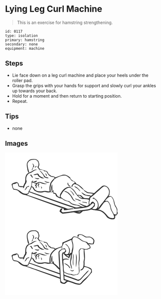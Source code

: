 # Lying Leg Curl Machine
> This is an exercise for hamstring strengthening.

``` 
id: 0117 
type: isolation 
primary: hamstring 
secondary: none 
equipment: machine 
``` 

## Steps

 - Lie face down on a leg curl machine and place your heels under the roller pad.
 - Grasp the grips with your hands for support and slowly curl your ankles up towards your back.
 - Hold for a moment and then return to starting position.
 - Repeat.

## Tips

 - none

## Images

<svg width="278pt" height="175pt" viewBox="0 0 278 175" xmlns="http://www.w3.org/2000/svg">
  <g fill="#FFF">
    <path d="M0 0h278v148.5c-2.13-2.72-.65-6.27-1.23-9.38-1.22-3.73-3.69-6.88-5.52-10.3-1.72-7.1-2.77-15.13-8.48-20.31-2.21-2.09-5.35-1.1-8.01-.93.59-.65 1.79-1.95 2.38-2.6.72-5.7 2.19-12.35-1.83-17.21-3.2-4.95-10.16-8.27-15.66-5.17-6.94 5.59-13.41 11.75-20.13 17.6-4.75-1.33-9.7-1.35-14.54-2.06-3.32-1.19-6.11-3.52-9.33-4.95-5.42-6.52-11.6-13.21-19.81-16.07-2.81-7.4-13.75-7.27-15.29-15.44-5.42-4.78-13.01-9.06-20.36-6.26-5.23 2.1-10.72 3.5-15.82 5.91-3.02-2-6.51-3.09-10.13-3.11-1.74-1.46-3.66-2.66-5.52-3.95-3.3-2.11-3-7.44-7.12-8.65-5.34-1.42-10.47-3.55-15.87-4.72-1.15-1.52-2.26-3.07-3.4-4.61.92-2.6 2.5-5.26 1.94-8.12-.66-2.62-1.3-5.3-2.53-7.72-2.2-1.88-4.52-4.32-7.66-4.21-5.51-.17-11.94-.64-16.05 3.81-4.6 3.69-5.2 10.28-4 15.68 1.14 4.87.82 10.45 4.45 14.36-5.45 1.74-7.92 7.64-8.48 12.88-.16 3.5-.42 7-.58 10.5-1.98 2.95-3.41 6.21-4.66 9.52-3.36-.06-6.71-.2-10.06-.47-.76-3.74-1.86-9.16-6.55-9.49-4.32.96-9.21 1.61-12.22 5.22 1.71 4.29 1.53 9.36 4.81 12.94 4.3.9 9.39.82 12.57 4.35 4.27 4.61 9.81 8.1 16.13 8.95 11.02 3.38 21.69 7.85 32.6 11.58 20.7 7.64 41.47 15.08 62.36 22.19.34 1.31.63 2.65 1.12 3.92 7.9-.36 15.56-2.49 23.42-3.21-.75-.54-1.49-1.07-2.23-1.6-3.27.34-6.52.79-9.78 1.13-3.14.5-5.98-1.28-8.78-2.38-31.71-10.15-63.01-21.66-94.65-32.04 1.53-.93 3.04-1.89 4.54-2.86.07-.88.23-2.65.3-3.53 3.18.47 6.23 1.48 9.17 2.73 34.45 12.33 68.78 25 103.51 36.53l-3.02.06c.77.51 1.54 1.03 2.31 1.54 6.6-.5 13.2-.98 19.75-1.93 6.24-.8 12.9-1.24 18.23-4.96 2.9-2.51 5.42-5.51 8.8-7.42 1.02 1.36 3.43 2.51 2.49 4.54-3.03 6.24-9.38 10.26-16.14 11.32-13.18 2.2-26.57 2.75-39.75 4.92-6.76 1.34-13.67 1.71-20.52 2.35-2.2.36-3.29-2.06-4.65-3.33 1.13-2.12 2.2-4.27 3.21-6.45-.94.07-2.84.2-3.78.27-1.79 2.2-3.45 4.62-3.45 7.58 2.48 1.69 4.62 3.96 7.4 5.16 8.75-.49 17.37-2.45 26.09-3.32 2.45-.39 4.7.84 6.95 1.58 3.16 1.22 6.65 1.57 10 1.13 2.63-1.36 4.65-3.6 6.84-5.54 6.41-1.26 13.17-1.06 19.23-3.74 1.59-.81 3.32 0 4.94.25 6.37 1.74 13.18 1.14 19.42 3.46 6.99 3 12.07 9.02 16.25 15.16 4.26 3.56 9.79 5.43 15.35 4.74 4.8.24 5.19-6.08 4.23-9.45 3.86 1.65 5.32-3.08 6.76-5.54l.04.48V175H0V0z"/>
    <path d="M63.96 18.53c3.64-.88 7.45-1.27 11.18-.69 7.05 2.25 10.06 12.95 4.33 18.06 1.9 1.98 3.39 4.3 4.71 6.7 3.83-.49 7.79.06 11.17 1.98.33.45.99 1.36 1.32 1.81 1.92.28 4.23-.29 5.73 1.26 2.4 3.25 3.67 7.47 7.34 9.63 2.76 2.79 6.85 3.08 10.54 3.25.7.78 1.42 1.56 2.14 2.33-3.58 2.61-6.44 6.11-9.1 9.62-2.21 2.73-2.27 6.3-3.15 9.54-1.27 4.46-.32 9.09-.45 13.64-3.68.53-7.22-.8-10.86-.97-4.37-.44-8.5 1.79-12.89.89-5.97.61-12.12-2.29-14.75-7.82-.93-2.53-3.37-3.61-5.54-4.84-.11-2.97.37-5.92.72-8.86 4.2.14 11.2.98 12.01-4.7-3.77.86-7.29 2.6-11.15 3.12.73-1.2 1.44-2.42 2.12-3.66-1.3.76-2.86 1.28-3.84 2.5-.47 3.33-.18 6.76-1.01 10.05-.88 4.8-3.34 9.1-5.84 13.22-1.22 2.02-1.38 4.58-2.89 6.43-5.1 1.21-10.71.48-14.83-2.94-4.79-4.06-10.47-7.81-16.96-8-1.06-.32-2.13-.63-3.21-.92-1.63-3.46-2.85-7.42-1.91-11.25 3.69-.22 7.19-1.1 10.29-3.15 3.44 1.22 2.44 6.03 4.25 8.74 3.38 2.12 7.34 1.92 11.13 1.35l-.64 2.84c2.89-.28 3.24-3.43 4.08-5.59.73-2.69 2.66-4.76 4.17-7.03.4-2.36.99-4.69 1.54-7.02-.5.44-1.52 1.33-2.02 1.77.68-4.02-.22-8.39 1.97-12.04 1.79-4.6 6.38-7.27 10.99-8.32 4.36-2.25 7.96-6.22 13.2-6.43-.27-.28-.79-.85-1.05-1.14-3 .84-6.24 1.26-8.85 3.08-2.3 1.57-4.74 2.94-7.39 3.83-.23.33-.68 1-.91 1.34-1.49-6.33-3.8-12.55-4.37-19.04-.86-5.69 3.5-10.87 8.68-12.57m2.93 8.99c.87 1.14 2.13 2.03 2.66 3.4.11 4.89-2.81 8.95-4.31 13.4 2.31-1.51 3.4-4.11 3.52-6.79 1.01-1.09 1.94-2.25 2.85-3.43-.43-2.88-1.17-6.33-4.72-6.58m6.17 8.99c.33.13 1 .39 1.34.53 1.09-1.52 2.79-2.28 4.39-3.12-2.47-.77-4.61.27-5.73 2.59m10.86 6.84c4.51 5.24 10.01 10.03 12.24 16.79 3.08 2.54 7.08 3.16 10.96 3.07-1.31-2.97-4.82-1.89-7.18-3.07-2.38-1.69-3.69-4.37-5.49-6.59-2.75-4.08-6.28-7.68-10.53-10.2m14.97 7.42c1.15 2.62 2.38 5.19 3.43 7.85 1.51-3.22-.95-6.07-3.43-7.85m-29.18 3.89c3.22 2.03 6.79-.31 10.18-.47 1.85 4.67 6.23 7.16 10.54 9.17 2.23.41 4.52.22 6.78.3-3.05-1.64-6.53-2.38-9.38-4.39-1.88-1.42-4.67-2.54-4.51-5.35l-2.93-2.18c-3.58.9-7.19 1.7-10.68 2.92m-8.77 1.45c.93.23 1.86.46 2.8.68 1.17 2.13 2 5.17 5 5.04-1.22-2.71-2.88-5.18-4.42-7.7-1.12.67-2.25 1.33-3.38 1.98m11.77 6.36c2.48 2.3 5.92 3.28 9.25 3.24.99-.78 1.79-1.75 2.65-2.66-3.98 1.14-7.97.21-11.9-.58m24.23 7.56c2.81 4.25 8.52 5.33 13.09 3.58-4.53-.52-8.98-1.56-13.09-3.58M70.6 76.41c1.94 1.28 4.28 1.34 6.51 1.5-1.29 1.14-2.6 2.26-3.91 3.39.64.3 1.93.9 2.58 1.2.04 1.92-.01 3.85-.01 5.77.8-1 1.58-2.01 2.34-3.04-.38-1.48-.74-2.96-1.08-4.45.79-1.25 1.52-2.54 2.14-3.9 1.08-.6 2.16-1.19 3.25-1.77.99 2.88-1.65 4.28-3.32 6.03l2.2-.09c.89 2.04 1.53 4.17 2.4 6.21 0-2.32-.12-4.66-1.16-6.78 2.97-1.42 1.16-4.15.48-6.39 3.33-.29 6.07 1.64 9.11 2.55 3.79.5 7.72 1.98 11.42.31-6.82.18-12.86-4.24-19.61-4.35-4.4 1.52-8.47 4.13-13.34 3.81m-18.07 8.27c-1.34 2.7-2.56 5.47-4.55 7.79 3.74-.69 4.91-4.67 6.58-7.54 1.67-.56 5.3.05 4.47-2.81-2.2.76-4.38 1.6-6.5 2.56m35.98-2.57c.47 2.46.96 4.92 1.07 7.42.5-1.05 1.01-2.11 1.52-3.16-.34-.4-1.03-1.2-1.37-1.6-.39-.89-.8-1.78-1.22-2.66z"/>
    <path d="M121.68 65.38c7.77-4.29 16.08-9.09 25.26-8.75 5.56 0 9.07 4.64 13.26 7.53 1.71 3.24 4.52 6.62 8.47 6.79 1.25 1.22 2.5 2.45 3.79 3.64-4.25 1.76-10.8 6.16-7.54 11.4 1.11-3.58 2.78-7.83 7.06-8.38 3.5.71 6.66 2.52 9.72 4.31 4.32 3.49 7.88 8.02 13.01 10.45.01.5.04 1.51.06 2.02 3.63 2.04 6.72 5.64 11.14 5.8 3.9.18 7.78.58 11.55 1.68-1.8 1.63-3.61 3.25-5.45 4.84-3.4-1.64-7.2-1.66-10.87-2-4.86-1.1-8.59-4.7-12.97-6.84 1.67 3.15 4.7 5.29 7.6 7.22 4.82 1.25 9.73 2.23 14.67 2.85-1.68 1.4-3.22 2.99-4.06 5.06-3.76-.42-7.57-.39-11.3-.97-3.26-1.51-5.37-4.59-8.14-6.76-2.59-.49-5.26-.48-7.82-1.14-.26.16-.78.48-1.04.63-4.3-7.06-8.74-15.07-16.71-18.48.12-.43.35-1.29.46-1.72-10.17-1.37-19.19 5.96-23.74 14.48-2.66 3.19-3.38 7.46-2.62 11.48-2.38-1.65-5.89-2.11-7.22-4.95-.98-1.62-1.4-3.61-2.82-4.94-1.91-1.12-4.18-1.33-6.24-2.1.18-2.33.28-4.69-.16-7-.53 1.3-1.1 2.59-1.7 3.86-1.51.96-3.32 1.34-4.95 2.07.6-4.53-1.61-9.06-.07-13.5.77-2.66 1.08-5.42 1.7-8.11 2.08-3.8 5.45-6.73 7.67-10.47m32.45 9.57c-1.06 4.45 3.09 8.44 7.4 8.21-1.45-1.25-3.11-2.23-4.55-3.49-1.37-1.53-1.36-3.72-1.72-5.62-.28.22-.85.67-1.13.9m-40.29 13.11c.55 2.57-.35 6.32 2.82 7.38-.12-5.76-.28-11.51-.49-17.27-1.45 3.08-3.07 6.39-2.33 9.89m56.66-5c2.64 3.63 7.76 4.43 10.34 8.16 1.41 1.89 3.02 3.65 5.1 4.81-3.5-5.8-8.42-11.68-15.44-12.97zM235.5 89.5c2.69-2.25 5.33-4.7 8.49-6.25 4.64-.61 9.08 2.79 10.74 7 2.45 4.2 1.87 9.31.52 13.75-4.08 5.91-8.74 11.4-12.97 17.2-1.25 1.77-2.61 3.46-4.23 4.91-3.04 3.54-5.51 7.52-8.52 11.08 3.13-9.24-.64-20.84-10.02-24.68-.1-.63-.28-1.9-.38-2.53-.31.43-.92 1.29-1.23 1.72-1.07.22-2.14.45-3.2.69 1.94 1.03 3.99 1.88 6.18 2.24 2.57 2.28 5.28 4.61 6.73 7.81 1.53 4.97 2.3 11.23-1.74 15.27-3.05 2.87-7.55 1.88-11 .38 2.1-2.06 4.09-4.23 6.33-6.13.26-2.19.45-4.38.42-6.58-1.63-1.42-3.09-3.02-4.7-4.47-3.69-.1-5.67 3.35-6.78 6.37-.37.18-1.12.54-1.49.73-.48-2.27-1.88-4.66-.68-6.93 1.17-2.82 1.73-5.84 1.74-8.88 3.73-3.84 8.37-6.68 12.18-10.44 4.29-4.37 9.54-7.67 13.61-12.26z"/>
    <path d="M65.88 84.14c2.65 2.85 3.87 6.68 6.57 9.53 3.51 1.47 6.68 3.81 10.49 4.48 4.09.65 8.29.27 12.25-.87 4.31-1.35 8.45 1.79 12.78.82 3.3-.54 6.66-.08 9.94-.74.42 1.25.81 2.52 1.2 3.79 1.56.32 3.17.49 4.68 1.05 1.5 1.98 1.11 5.22 3.63 6.43 3.24 1.87 6.44 4.26 10.35 4.33 4.51 1.19 7.62 5.52 12.36 6.28 3.4.4 6.46 2.03 9.34 3.78 4.11 5.32 11.4 6.86 17.76 7.07 3.42.67 6.52 2.33 9.58 3.95-5.3.17-10.94 2.88-15.97.11-37.21-12.47-74.01-26.09-111.23-38.57 2.59-3.51 4.54-7.45 6.27-11.44z"/>
    <path d="M148.86 90.58c2.92-2.92 7.1-4.3 11.18-4.19 6.39 3.77 11.16 9.59 14.83 15.96 4.27 5.17 9.04 10.98 16.09 12.01 5.49.41 11.58-.21 16.53 2.34-1.42 3.91-1.59 8.1-.74 12.16-1.7.98-3.37 2.01-5.03 3.05-7.45-1.61-14.07-5.41-21.27-7.71 4.94 3.91 10.66 6.9 16.61 8.96-2.52.03-5.05.47-7.57.21-3.71-.86-6.57-3.87-10.47-4.16-4.48-.35-8.64-2.08-12.96-3.18-3.53-1.34-5.6-5.06-9.14-6.33-7.47-1.12-14.03-5.29-19.68-10.09-.94-3.24 1.34-6.09 2.91-8.69 1.96-4.13 5.26-7.43 8.71-10.34m10.31 2.57c3.02 2.54 6.43 4.99 7.96 8.79.67 1.77 1.95 3.14 3.6 4.04-2.33-5.33-5.69-10.94-11.56-12.83m-13.61 1.84c2.27 1.79 5.14 2.44 7.67 3.74 2.01 1.3 3.47 3.25 5.24 4.85 4.24 3.64 5.87 9.25 9.33 13.52 1.9 2.35 5.07 2.56 7.75 3.45-3.73-1.83-7.26-4.25-8.63-8.38-2.66-5.19-6.32-9.79-10.82-13.5-3.25-1.85-6.62-4.01-10.54-3.68m26.54 18.24c1.09 1.27 2.34 2.46 4.12 2.59 3.99.63 7.09 4.14 11.33 3.51-4.5-3.51-10.12-4.52-15.45-6.1m16.93 8.08c3.66 2.52 8.5 1.45 12.46 3.34.09-.4.28-1.19.38-1.59-4.25-.77-8.51-1.64-12.84-1.75z"/>
    <path d="M180.08 105.86c4.67-.43 7.78 3.12 10.31 6.46-3.96-.96-8.05-2.95-10.31-6.46zM246.56 119.39c3.51-5.11 8.09-10.99 14.97-10.76 2.52 2.97 5.11 6.17 5.85 10.1 1.26 5.56 2.03 11.52 5.62 16.17 3.62 5.23 2.95 11.79 1.65 17.65-2.16-.05-4.31-.2-6.39-.76-1.44-4.3-4.75-7.66-5.96-12.04-.55-2.28-1.34-4.51-1.72-6.83-.48-4.7-3.17-8.83-6.12-12.37-1.97-2.4-5.3-1.11-7.9-1.16z"/>
    <path d="M244.14 123.03c2.86-1.32 7.16-4 9.82-1.03 5.12 4.99 5.36 12.58 7.08 19.08 3.09 5.83 6.92 11.51 8.35 18.05-1.23 3.58-5.6 2.16-8.45 2.03-6.54-1.04-9.55-7.62-13.96-11.72-4.63-5.04-10.87-8.2-17.56-9.43 1.28-.83 3.04-1.13 3.96-2.45 3.66-4.79 7.05-9.79 10.76-14.53zM176.74 146.43c3.44-.53 6.9-.88 10.36-1.29-1.01.61-2.01 1.23-3 1.85-2.46-.2-4.91-.37-7.36-.56z"/>
  </g>
  <g fill="#333">
    <path d="M58.03 20.05c4.11-4.45 10.54-3.98 16.05-3.81 3.14-.11 5.46 2.33 7.66 4.21 1.23 2.42 1.87 5.1 2.53 7.72.56 2.86-1.02 5.52-1.94 8.12 1.14 1.54 2.25 3.09 3.4 4.61 5.4 1.17 10.53 3.3 15.87 4.72 4.12 1.21 3.82 6.54 7.12 8.65 1.86 1.29 3.78 2.49 5.52 3.95 3.62.02 7.11 1.11 10.13 3.11 5.1-2.41 10.59-3.81 15.82-5.91 7.35-2.8 14.94 1.48 20.36 6.26 1.54 8.17 12.48 8.04 15.29 15.44 8.21 2.86 14.39 9.55 19.81 16.07 3.22 1.43 6.01 3.76 9.33 4.95 4.84.71 9.79.73 14.54 2.06 6.72-5.85 13.19-12.01 20.13-17.6 5.5-3.1 12.46.22 15.66 5.17 4.02 4.86 2.55 11.51 1.83 17.21-.59.65-1.79 1.95-2.38 2.6 2.66-.17 5.8-1.16 8.01.93 5.71 5.18 6.76 13.21 8.48 20.31 1.83 3.42 4.3 6.57 5.52 10.3.58 3.11-.9 6.66 1.23 9.38v1.31l-.04-.48c-1.44 2.46-2.9 7.19-6.76 5.54.96 3.37.57 9.69-4.23 9.45-5.56.69-11.09-1.18-15.35-4.74-4.18-6.14-9.26-12.16-16.25-15.16-6.24-2.32-13.05-1.72-19.42-3.46-1.62-.25-3.35-1.06-4.94-.25-6.06 2.68-12.82 2.48-19.23 3.74-2.19 1.94-4.21 4.18-6.84 5.54-3.35.44-6.84.09-10-1.13-2.25-.74-4.5-1.97-6.95-1.58-8.72.87-17.34 2.83-26.09 3.32-2.78-1.2-4.92-3.47-7.4-5.16 0-2.96 1.66-5.38 3.45-7.58.94-.07 2.84-.2 3.78-.27-1.01 2.18-2.08 4.33-3.21 6.45 1.36 1.27 2.45 3.69 4.65 3.33 6.85-.64 13.76-1.01 20.52-2.35 13.18-2.17 26.57-2.72 39.75-4.92 6.76-1.06 13.11-5.08 16.14-11.32.94-2.03-1.47-3.18-2.49-4.54-3.38 1.91-5.9 4.91-8.8 7.42-5.33 3.72-11.99 4.16-18.23 4.96-6.55.95-13.15 1.43-19.75 1.93-.77-.51-1.54-1.03-2.31-1.54l3.02-.06c-34.73-11.53-69.06-24.2-103.51-36.53-2.94-1.25-5.99-2.26-9.17-2.73-.07.88-.23 2.65-.3 3.53-1.5.97-3.01 1.93-4.54 2.86 31.64 10.38 62.94 21.89 94.65 32.04 2.8 1.1 5.64 2.88 8.78 2.38 3.26-.34 6.51-.79 9.78-1.13.74.53 1.48 1.06 2.23 1.6-7.86.72-15.52 2.85-23.42 3.21-.49-1.27-.78-2.61-1.12-3.92-20.89-7.11-41.66-14.55-62.36-22.19-10.91-3.73-21.58-8.2-32.6-11.58-6.32-.85-11.86-4.34-16.13-8.95-3.18-3.53-8.27-3.45-12.57-4.35-3.28-3.58-3.1-8.65-4.81-12.94 3.01-3.61 7.9-4.26 12.22-5.22 4.69.33 5.79 5.75 6.55 9.49 3.35.27 6.7.41 10.06.47 1.25-3.31 2.68-6.57 4.66-9.52.16-3.5.42-7 .58-10.5.56-5.24 3.03-11.14 8.48-12.88-3.63-3.91-3.31-9.49-4.45-14.36-1.2-5.4-.6-11.99 4-15.68m5.93-1.52c-5.18 1.7-9.54 6.88-8.68 12.57.57 6.49 2.88 12.71 4.37 19.04.23-.34.68-1.01.91-1.34 2.65-.89 5.09-2.26 7.39-3.83 2.61-1.82 5.85-2.24 8.85-3.08.26.29.78.86 1.05 1.14-5.24.21-8.84 4.18-13.2 6.43-4.61 1.05-9.2 3.72-10.99 8.32-2.19 3.65-1.29 8.02-1.97 12.04.5-.44 1.52-1.33 2.02-1.77-.55 2.33-1.14 4.66-1.54 7.02-1.51 2.27-3.44 4.34-4.17 7.03-.84 2.16-1.19 5.31-4.08 5.59l.64-2.84c-3.79.57-7.75.77-11.13-1.35-1.81-2.71-.81-7.52-4.25-8.74-3.1 2.05-6.6 2.93-10.29 3.15-.94 3.83.28 7.79 1.91 11.25 1.08.29 2.15.6 3.21.92 6.49.19 12.17 3.94 16.96 8 4.12 3.42 9.73 4.15 14.83 2.94 1.51-1.85 1.67-4.41 2.89-6.43 2.5-4.12 4.96-8.42 5.84-13.22.83-3.29.54-6.72 1.01-10.05.98-1.22 2.54-1.74 3.84-2.5-.68 1.24-1.39 2.46-2.12 3.66 3.86-.52 7.38-2.26 11.15-3.12-.81 5.68-7.81 4.84-12.01 4.7-.35 2.94-.83 5.89-.72 8.86 2.17 1.23 4.61 2.31 5.54 4.84 2.63 5.53 8.78 8.43 14.75 7.82 4.39.9 8.52-1.33 12.89-.89 3.64.17 7.18 1.5 10.86.97.13-4.55-.82-9.18.45-13.64.88-3.24.94-6.81 3.15-9.54 2.66-3.51 5.52-7.01 9.1-9.62-.72-.77-1.44-1.55-2.14-2.33-3.69-.17-7.78-.46-10.54-3.25-3.67-2.16-4.94-6.38-7.34-9.63-1.5-1.55-3.81-.98-5.73-1.26-.33-.45-.99-1.36-1.32-1.81-3.38-1.92-7.34-2.47-11.17-1.98-1.32-2.4-2.81-4.72-4.71-6.7 5.73-5.11 2.72-15.81-4.33-18.06-3.73-.58-7.54-.19-11.18.69m57.72 46.85c-2.22 3.74-5.59 6.67-7.67 10.47-.62 2.69-.93 5.45-1.7 8.11-1.54 4.44.67 8.97.07 13.5 1.63-.73 3.44-1.11 4.95-2.07.6-1.27 1.17-2.56 1.7-3.86.44 2.31.34 4.67.16 7 2.06.77 4.33.98 6.24 2.1 1.42 1.33 1.84 3.32 2.82 4.94 1.33 2.84 4.84 3.3 7.22 4.95-.76-4.02-.04-8.29 2.62-11.48 4.55-8.52 13.57-15.85 23.74-14.48-.11.43-.34 1.29-.46 1.72 7.97 3.41 12.41 11.42 16.71 18.48.26-.15.78-.47 1.04-.63 2.56.66 5.23.65 7.82 1.14 2.77 2.17 4.88 5.25 8.14 6.76 3.73.58 7.54.55 11.3.97.84-2.07 2.38-3.66 4.06-5.06-4.94-.62-9.85-1.6-14.67-2.85-2.9-1.93-5.93-4.07-7.6-7.22 4.38 2.14 8.11 5.74 12.97 6.84 3.67.34 7.47.36 10.87 2 1.84-1.59 3.65-3.21 5.45-4.84-3.77-1.1-7.65-1.5-11.55-1.68-4.42-.16-7.51-3.76-11.14-5.8-.02-.51-.05-1.52-.06-2.02-5.13-2.43-8.69-6.96-13.01-10.45-3.06-1.79-6.22-3.6-9.72-4.31-4.28.55-5.95 4.8-7.06 8.38-3.26-5.24 3.29-9.64 7.54-11.4-1.29-1.19-2.54-2.42-3.79-3.64-3.95-.17-6.76-3.55-8.47-6.79-4.19-2.89-7.7-7.53-13.26-7.53-9.18-.34-17.49 4.46-25.26 8.75M235.5 89.5c-4.07 4.59-9.32 7.89-13.61 12.26-3.81 3.76-8.45 6.6-12.18 10.44-.01 3.04-.57 6.06-1.74 8.88-1.2 2.27.2 4.66.68 6.93.37-.19 1.12-.55 1.49-.73 1.11-3.02 3.09-6.47 6.78-6.37 1.61 1.45 3.07 3.05 4.7 4.47.03 2.2-.16 4.39-.42 6.58-2.24 1.9-4.23 4.07-6.33 6.13 3.45 1.5 7.95 2.49 11-.38 4.04-4.04 3.27-10.3 1.74-15.27-1.45-3.2-4.16-5.53-6.73-7.81-2.19-.36-4.24-1.21-6.18-2.24 1.06-.24 2.13-.47 3.2-.69.31-.43.92-1.29 1.23-1.72.1.63.28 1.9.38 2.53 9.38 3.84 13.15 15.44 10.02 24.68 3.01-3.56 5.48-7.54 8.52-11.08 1.62-1.45 2.98-3.14 4.23-4.91 4.23-5.8 8.89-11.29 12.97-17.2 1.35-4.44 1.93-9.55-.52-13.75-1.66-4.21-6.1-7.61-10.74-7-3.16 1.55-5.8 4-8.49 6.25M65.88 84.14c-1.73 3.99-3.68 7.93-6.27 11.44 37.22 12.48 74.02 26.1 111.23 38.57 5.03 2.77 10.67.06 15.97-.11-3.06-1.62-6.16-3.28-9.58-3.95-6.36-.21-13.65-1.75-17.76-7.07-2.88-1.75-5.94-3.38-9.34-3.78-4.74-.76-7.85-5.09-12.36-6.28-3.91-.07-7.11-2.46-10.35-4.33-2.52-1.21-2.13-4.45-3.63-6.43-1.51-.56-3.12-.73-4.68-1.05-.39-1.27-.78-2.54-1.2-3.79-3.28.66-6.64.2-9.94.74-4.33.97-8.47-2.17-12.78-.82-3.96 1.14-8.16 1.52-12.25.87-3.81-.67-6.98-3.01-10.49-4.48-2.7-2.85-3.92-6.68-6.57-9.53m82.98 6.44c-3.45 2.91-6.75 6.21-8.71 10.34-1.57 2.6-3.85 5.45-2.91 8.69 5.65 4.8 12.21 8.97 19.68 10.09 3.54 1.27 5.61 4.99 9.14 6.33 4.32 1.1 8.48 2.83 12.96 3.18 3.9.29 6.76 3.3 10.47 4.16 2.52.26 5.05-.18 7.57-.21-5.95-2.06-11.67-5.05-16.61-8.96 7.2 2.3 13.82 6.1 21.27 7.71 1.66-1.04 3.33-2.07 5.03-3.05-.85-4.06-.68-8.25.74-12.16-4.95-2.55-11.04-1.93-16.53-2.34-7.05-1.03-11.82-6.84-16.09-12.01-3.67-6.37-8.44-12.19-14.83-15.96-4.08-.11-8.26 1.27-11.18 4.19m31.22 15.28c2.26 3.51 6.35 5.5 10.31 6.46-2.53-3.34-5.64-6.89-10.31-6.46m66.48 13.53c2.6.05 5.93-1.24 7.9 1.16 2.95 3.54 5.64 7.67 6.12 12.37.38 2.32 1.17 4.55 1.72 6.83 1.21 4.38 4.52 7.74 5.96 12.04 2.08.56 4.23.71 6.39.76 1.3-5.86 1.97-12.42-1.65-17.65-3.59-4.65-4.36-10.61-5.62-16.17-.74-3.93-3.33-7.13-5.85-10.1-6.88-.23-11.46 5.65-14.97 10.76m-2.42 3.64c-3.71 4.74-7.1 9.74-10.76 14.53-.92 1.32-2.68 1.62-3.96 2.45 6.69 1.23 12.93 4.39 17.56 9.43 4.41 4.1 7.42 10.68 13.96 11.72 2.85.13 7.22 1.55 8.45-2.03-1.43-6.54-5.26-12.22-8.35-18.05-1.72-6.5-1.96-14.09-7.08-19.08-2.66-2.97-6.96-.29-9.82 1.03m-67.4 23.4c2.45.19 4.9.36 7.36.56.99-.62 1.99-1.24 3-1.85-3.46.41-6.92.76-10.36 1.29z"/>
    <path d="M66.89 27.52c3.55.25 4.29 3.7 4.72 6.58-.91 1.18-1.84 2.34-2.85 3.43-.12 2.68-1.21 5.28-3.52 6.79 1.5-4.45 4.42-8.51 4.31-13.4-.53-1.37-1.79-2.26-2.66-3.4zM73.06 36.51c1.12-2.32 3.26-3.36 5.73-2.59-1.6.84-3.3 1.6-4.39 3.12-.34-.14-1.01-.4-1.34-.53zM83.92 43.35c4.25 2.52 7.78 6.12 10.53 10.2 1.8 2.22 3.11 4.9 5.49 6.59 2.36 1.18 5.87.1 7.18 3.07-3.88.09-7.88-.53-10.96-3.07-2.23-6.76-7.73-11.55-12.24-16.79z"/>
    <path d="M98.89 50.77c2.48 1.78 4.94 4.63 3.43 7.85-1.05-2.66-2.28-5.23-3.43-7.85zM69.71 54.66c3.49-1.22 7.1-2.02 10.68-2.92l2.93 2.18c-.16 2.81 2.63 3.93 4.51 5.35 2.85 2.01 6.33 2.75 9.38 4.39-2.26-.08-4.55.11-6.78-.3-4.31-2.01-8.69-4.5-10.54-9.17-3.39.16-6.96 2.5-10.18.47zM60.94 56.11c1.13-.65 2.26-1.31 3.38-1.98 1.54 2.52 3.2 4.99 4.42 7.7-3 .13-3.83-2.91-5-5.04-.94-.22-1.87-.45-2.8-.68zM72.71 62.47c3.93.79 7.92 1.72 11.9.58-.86.91-1.66 1.88-2.65 2.66-3.33.04-6.77-.94-9.25-3.24zM96.94 70.03c4.11 2.02 8.56 3.06 13.09 3.58-4.57 1.75-10.28.67-13.09-3.58zM70.6 76.41c4.87.32 8.94-2.29 13.34-3.81 6.75.11 12.79 4.53 19.61 4.35-3.7 1.67-7.63.19-11.42-.31-3.04-.91-5.78-2.84-9.11-2.55.68 2.24 2.49 4.97-.48 6.39 1.04 2.12 1.16 4.46 1.16 6.78-.87-2.04-1.51-4.17-2.4-6.21l-2.2.09c1.67-1.75 4.31-3.15 3.32-6.03-1.09.58-2.17 1.17-3.25 1.77-.62 1.36-1.35 2.65-2.14 3.9.34 1.49.7 2.97 1.08 4.45-.76 1.03-1.54 2.04-2.34 3.04 0-1.92.05-3.85.01-5.77-.65-.3-1.94-.9-2.58-1.2 1.31-1.13 2.62-2.25 3.91-3.39-2.23-.16-4.57-.22-6.51-1.5zM154.13 74.95c.28-.23.85-.68 1.13-.9.36 1.9.35 4.09 1.72 5.62 1.44 1.26 3.1 2.24 4.55 3.49-4.31.23-8.46-3.76-7.4-8.21zM113.84 88.06c-.74-3.5.88-6.81 2.33-9.89.21 5.76.37 11.51.49 17.27-3.17-1.06-2.27-4.81-2.82-7.38zM52.53 84.68c2.12-.96 4.3-1.8 6.5-2.56.83 2.86-2.8 2.25-4.47 2.81-1.67 2.87-2.84 6.85-6.58 7.54 1.99-2.32 3.21-5.09 4.55-7.79z"/>
    <path d="M88.51 82.11c.42.88.83 1.77 1.22 2.66.34.4 1.03 1.2 1.37 1.6-.51 1.05-1.02 2.11-1.52 3.16-.11-2.5-.6-4.96-1.07-7.42zM170.5 83.06c7.02 1.29 11.94 7.17 15.44 12.97-2.08-1.16-3.69-2.92-5.1-4.81-2.58-3.73-7.7-4.53-10.34-8.16zM159.17 93.15c5.87 1.89 9.23 7.5 11.56 12.83-1.65-.9-2.93-2.27-3.6-4.04-1.53-3.8-4.94-6.25-7.96-8.79zM145.56 94.99c3.92-.33 7.29 1.83 10.54 3.68 4.5 3.71 8.16 8.31 10.82 13.5 1.37 4.13 4.9 6.55 8.63 8.38-2.68-.89-5.85-1.1-7.75-3.45-3.46-4.27-5.09-9.88-9.33-13.52-1.77-1.6-3.23-3.55-5.24-4.85-2.53-1.3-5.4-1.95-7.67-3.74zM172.1 113.23c5.33 1.58 10.95 2.59 15.45 6.1-4.24.63-7.34-2.88-11.33-3.51-1.78-.13-3.03-1.32-4.12-2.59zM189.03 121.31c4.33.11 8.59.98 12.84 1.75-.1.4-.29 1.19-.38 1.59-3.96-1.89-8.8-.82-12.46-3.34z"/>
  </g>
</svg>

<svg width="278pt" height="175pt" viewBox="0 0 278 175" xmlns="http://www.w3.org/2000/svg">
  <g fill="#FFF">
    <path d="M0 0h278v175H0V0m62.85 16.89c-3.31 1.36-6.07 3.92-7.97 6.92-2.95 6.56-.32 13.56.58 20.24.6 2.42 1.34 5.46 4.08 6.27-3.24-.7-5.05 2.14-6.78 4.24-3.7 5.63-2.76 12.57-3.35 18.94-2.07 2.88-3.45 6.15-4.62 9.47-3.39-.03-6.78-.16-10.15-.51-.56-3.86-1.9-9.14-6.59-9.54-4.31 1.3-9.49 1.51-12.28 5.57 2.5 4.01 1 9.98 5.53 12.72l.04.14c4.1.87 9.05.75 11.99 4.24 4.26 4.54 9.77 8.29 16.14 8.77 7.85 2.26 15.35 5.63 23.13 8.16 20.89 7.87 42.03 15.06 62.99 22.72.11 3.25.34 6.5 1.08 9.68 3.23 1.59 6.61 3.18 10.33 2.88 2.77-1.63 4.98-4.09 7.78-5.68 10.27 1.6 19.45 8.62 30.19 7.49 4.19-1.78 6.52-6.01 9.84-8.91 7.33-6.43 12.96-14.48 19.5-21.66-.4-2.66.03-5.64-1.33-8.04-4.67-4.72-11.71-5.02-17.55-7.5.85-3.46.61-6.97.36-10.48 2.1-9.71.73-19.73-.26-29.51 2.44.02 4.89 0 7.32-.34 2.52-1.37 5.65-1.64 7.87-3.46.28-4.32-2.11-8.19-6.02-10 4.55.59 9.16 1.34 13.68.11.89-2.82 2.12-5.7 1.9-8.71-1.14-4.52-5.37-7.23-9.42-8.86-3.66-1.77-7.77.27-11.56-.74-4.08-1.96-7.69-5.22-12.37-5.67-2.37-.51-4.73.26-7.05.62-.6 1.2-1.2 2.41-1.65 3.68.68.84 1.41 1.65 2.18 2.43.57-1.57 1.12-3.15 1.68-4.73 5.96-2.9 11.01 2.67 15.98 5.16 3.87.86 7.88-.09 11.79.42 3.22 1.52 6.52 3.57 7.97 6.99.71 2.98-.81 5.8-1.75 8.54-4.03-.22-7.97-1.22-12.02-1.28a99.6 99.6 0 0 0-1.36-2.74c-3.71-.95-7.42-1.95-10.99-3.34-4.08-2.19-7.5-5.41-11.45-7.81-2.95-1.39-6.13-2.27-9.32-2.88-3.34.03-5.27 3.05-7.04 5.43-7.45 3.1-14.71 6.65-22.23 9.58-.32 1.8-.64 3.62-.62 5.46-.83 1.74-.69 4.46-3.03 4.87-5.36 1.77-10.59 3.98-16.08 5.36l1.55-1.29c-.91-.36-2.72-1.07-3.63-1.43-1.89-.33-3.8-.47-5.7-.64-1.84-2.05-4.44-3.1-6.54-4.81-1.48-1.71-1.92-4.03-3.17-5.89-1.98-2.37-5.25-2.6-8.01-3.46-3.59-.87-6.88-2.81-10.62-3.1-1.19-1.56-2.32-3.17-3.49-4.75 1.02-2.61 2.61-5.33 1.95-8.24-.7-2.64-1.58-5.23-2.38-7.84-2.58-1.35-4.61-4.14-7.78-3.95-3.76-.12-7.6-.21-11.27.69z"/>
    <path d="M55.5 27.17c1.38-5.06 6.3-8.82 11.48-9.2 3.81-.46 8.32-1.08 11.42 1.72 3.68 3.21 4.73 8.64 3.57 13.25-.88.93-1.75 1.88-2.6 2.83 1.89 2.07 3.45 4.4 4.81 6.85 3.83-.46 7.8.02 11.16 2.03.32.43.96 1.31 1.29 1.75 1.91.27 4.17-.2 5.69 1.26 2.47 3.25 3.74 7.49 7.43 9.69 2.76 2.73 6.82 3.03 10.48 3.2.71.78 1.43 1.54 2.15 2.3-4.18 3.32-7.94 7.4-10.52 12.1-2.26 6.67-2.72 13.71-2.15 20.71-3.65.46-7.16-.82-10.77-.99-4.41-.46-8.57 1.79-12.98.88-5.95.57-12.07-2.26-14.7-7.78-.99-2.55-3.4-3.79-5.71-4.92.25-2.91.51-5.83.79-8.74 4.29.04 11.2.99 12.15-4.74-3.81.71-7.3 2.6-11.18 3.06a81.63 81.63 0 0 0 2.18-3.59c-1.37.67-2.71 1.38-4.04 2.12-.29 3.8-.15 7.67-1.18 11.38-.99 4.66-3.58 8.74-5.9 12.83-1 1.84-1.18 4.1-2.54 5.73-2.84.85-5.87.67-8.77.24-5.63-1.39-9.12-6.6-14.4-8.72-3.59-2.11-7.81-2.32-11.79-3.16-1.51-3.14-2.5-6.61-2.28-10.12 1.53-2.56 4.93-1.07 7.14-2.53 1.59-.62 3.22-2.59 4.94-1.2 1.65 2.79.88 7.11 4.18 8.77 2.92 1.83 6.43.85 9.65.79-.16.69-.49 2.07-.65 2.76 2.97-.28 3.35-3.49 4.22-5.73.77-2.63 2.66-4.69 4.13-6.95.35-2.03.83-4.04 1.33-6.05-.62.08-1.85.23-2.47.31.28-.23.83-.7 1.11-.93-.68-5.71.71-12.22 5.61-15.76 2.77-2.67 7.05-2.38 9.91-4.93 3.12-2.58 6.83-4.13 10.74-5.06-7.23-1.7-12.77 4.59-19.05 6.97-1.21-7.48-4.97-14.71-3.88-22.43m11.42.3c.88 1.13 1.93 2.13 2.62 3.39.03 4.91-2.96 9-4.27 13.56 1.64-1.3 2.66-3.13 3.6-4.96-.15-.42-.45-1.27-.61-1.69 4.63-2.03 3.82-9.75-1.34-10.3m8.06 6.43c-.87 1.12-1.41 2.45-2.04 3.71 1.98-1.18 3.84-2.56 5.83-3.73-1.26-.08-2.54-.27-3.79.02m8.91 9.42c4.52 5.26 9.99 10.09 12.28 16.85 3.11 2.51 7.12 3.26 11.04 3.03-1.4-2.91-4.8-1.95-7.22-3.07-2.39-1.67-3.71-4.36-5.51-6.58-2.77-4.09-6.29-7.74-10.59-10.23m14.94 7.42c1.18 2.67 2.42 5.31 3.55 7.99 1.44-3.29-.93-6.24-3.55-7.99m-29.17 3.87c3.18 2.06 6.79-.13 10.16-.4 1.94 4.64 6.28 7.2 10.64 9.19 2.24.39 4.53.23 6.79.31-3.95-2.03-8.38-3.16-11.79-6.14-1.4-.76-2-2.16-2.16-3.68-.96-.73-1.92-1.45-2.88-2.18-3.61.89-7.23 1.72-10.76 2.9m-8.9 1.53c.97.22 1.94.44 2.91.64 1.19 2.16 2.09 5.13 5.08 5.13-1.16-2.76-2.83-5.25-4.38-7.79-1.2.68-2.4 1.35-3.61 2.02m11.9 6.3c2.46 2.35 5.92 3.31 9.26 3.31 1.02-.79 1.85-1.79 2.73-2.73-4.01 1.16-8.03.2-11.99-.58m24.19 7.66c2.92 4.14 8.67 5.4 13.21 3.39-4.59-.33-8.98-1.62-13.21-3.39m-26.32 6.32c1.95 1.24 4.27 1.36 6.51 1.54-1.29 1.12-2.59 2.22-3.88 3.33.65.31 1.96.93 2.61 1.25.04 1.96-.02 3.93 0 5.9 2.64-1.95 2.17-4.97 1.33-7.68.77-1.25 1.48-2.52 2.09-3.85 1.06-.6 2.12-1.19 3.19-1.77 1.01 2.79-1.38 4.11-3.21 5.56.98.28 1.96.52 2.96.74.23 2.02.62 4.03 1.41 5.91.12-2.34.41-4.88-1.33-6.77.58-.39 1.73-1.17 2.31-1.56-.46-1.66-1.01-3.29-1.47-4.95 3.3-.19 6.05 1.67 9.07 2.6 3.84.43 7.93 2.23 11.56.06-1.19.05-2.39.13-3.58.22-4.94-1.75-9.97-3.42-15.1-4.46-4.94.9-9.18 4.38-14.47 3.93m-18.02 8.23c-1.36 2.72-2.59 5.51-4.56 7.87 3.72-.71 4.94-4.61 6.61-7.49 2-.46 4.77-.35 4.9-3.09-2.33.86-4.68 1.69-6.95 2.71m35.94-1.97c.61 2.26.99 4.56 1.13 6.9.48-1 .96-1.99 1.45-2.98-.77-1.28-1.51-2.58-2.21-3.9l-.37-.02zM168.23 33.45c.69-.25 2.08-.76 2.77-1.01 7.77.31 13.06 6.37 19.23 10.21 4.24 1.92 10.84 1.85 12.42 7.1 1.84 2.06 4.19 3.59 5.96 5.71.17 1.4.14 2.81.15 4.23-.27-.1-.81-.3-1.07-.4-2.17 1.18-4.42 2.27-6.86 2.72-4.86 1.06-9.47-2.79-14.29-1.37-2.53 2.01-5 4.89-4.72 8.35.45 7.95.8 15.96-.32 23.88-.76 4.11.15 8.25.4 12.37-.98 5.54 1.42 11.16-.52 16.55-1.94 1.65-4.31 2.49-6.73 3.1-.38-.11-1.14-.32-1.51-.42-2.93 2.01-6.39.71-9.2-.83-6.64 0-13.02-2.28-18.52-5.91-1.4-7.13-.82-14.48-1.61-21.68-.11-2.61-1.05-6.01 1.68-7.67 3.9-1.7 8.31-.17 12.4-.25-4.14-3.21-10.25-3.64-14.7-.82-.59-5.01-.71-10.07-.15-15.07 3.55 4.22 7.14 8.72 12.65 10.43.63.93 1.27 1.86 1.93 2.78 1.62-3.62 2.71-7.57 5.47-10.55-1.2 5.39-1.64 10.9-2.49 16.36-1.44 7.1 2.41 13.68 3.71 20.47 1.39-4.06-.99-8.7-1.81-12.87-1.87-5.39 1.62-10.5 1.75-15.85.23-8.54 3.91-16.55 3.98-25.11.03-4.82-.17-9.8-1.98-14.33-1.59-3.44.39-7.07 1.98-10.12m6.6 39.53c.05 4.06.34 8.12.42 12.18-.27 7.32-1.04 14.65-.59 21.98 1.66-6.2 1.71-12.63 2.08-18.99.92-5.14-.34-10.29-1.91-15.17m-6.43.68c-1.03 5.39-.72 10.9-1.17 16.35-.38 4.49-.17 9.06.8 13.47 1.04-4.42-.11-8.97.37-13.45.06-5.45 1.43-10.99 0-16.37m-22.9 23.13c2.93 2.75 6.69 4.36 9.75 6.94 2.17 1.58 2.44 5.18 5.59 5.38-2.47-6.52-8.74-10.77-15.34-12.32m14.68 16.52c1.63 1.91 3.99 3.65 6.65 3.26 1.65-.31 2.44-2 3.48-3.13-1.48.54-2.88 1.27-4.38 1.77-2-.35-3.83-1.29-5.75-1.9z"/>
    <path d="M144.75 47.44c6.35-2.55 12.52-5.53 18.92-7.97.37 4.63 2.72 8.84 2.82 13.49.48 4.36-.96 8.59-2 12.76-.05 2.03-.45 4.03-.97 5.99-.2-.24-.62-.72-.83-.97-1.68 1.56-3.38 3.09-5.16 4.52 2.41-4.14 2.68-9.11 1.75-13.72-2.65-4.98-5.37-11.27-11.65-12.27 2.79 2.59 6.43 4.48 8.1 8.09 2.75 4.89 3.33 11.68-.19 16.34-2.91 1.94-6.43.88-9.11-.92 1.33-1.67 2.88-3.14 4.16-4.83.23-2.52-1.71-4.68-2.57-6.97l-2.55-.84c-1.53.73-3.06 1.44-4.6 2.14-.06-2.09-.46-4.19-.2-6.27 1.41-2.83 2.65-5.75 4.08-8.57zM121.53 66.58c5.01-4.82 11.59-7.12 18.05-9.28.03 1.73.18 3.46.12 5.19-3.39 1.83-7.75 3.95-7.89 8.4.32 12.68 1.08 25.36 2.01 38.01-3.91-4.21-7.98-8.41-12.95-11.36-.55-2.23-1.05-4.48-1.75-6.68a91.43 91.43 0 0 0-1.59 4.47c-1.71.73-3.43 1.41-5.14 2.13.16-5.59-1.48-11.21.69-16.64.08-5.94 4.55-10.29 8.45-14.24m-6.49 28.27c.42.02 1.26.08 1.68.11-.15-5.63-.33-11.23-.57-16.85-3.08 5.04-3.04 11.31-1.11 16.74zM188.29 61.1c2.18-.1 4.04 1.34 6.03 2.05-.99 6.43.3 12.9.42 19.35.87 4.22-1.46 8.18-1.17 12.37.37 4.23-.04 8.54-1.31 12.59-1.14 3.33-4.8 4.57-7.27 6.73 5.4 1.75 8.69-4.34 10.6-8.38 5.95 1.3 11.95 3.32 16.53 7.49.24 1.5.24 3.04.03 4.55-4.43 8.32-12.04 14.07-18.84 20.34-3.23 2.83-5.3 6.79-8.99 9.12-7.41-.03-14.01-3.48-20.96-5.48-5.5-2.3-11.33-3.66-16.8-6.06-.19-2.48-.35-4.95-.47-7.43 11.44 3.95 22.91 7.82 34.26 12.05 2.53-.9 5.21-1.84 6.95-4.01 6.37-7.4 13.44-14.17 19.6-21.74-4.26 1-6.51 4.99-9.45 7.84-4.39 4.44-8.28 9.37-12.84 13.65-1.68.4-3.32.93-4.95 1.47-10.89-5.03-22.68-7.84-33.79-12.37-.41-1.99-.47-4.03-.68-6.04 4.71 2.42 9.52 5.3 14.95 5.53 2.36.28 4.51 1.44 6.84 1.85 3.51.8 6.86-.87 10.26-1.45 5.95-.81 7.02-8.41 5.98-13.27-.05-2.92-.28-5.83-.5-8.74.29-3.31-.46-6.68.4-9.93 1.66-8 .61-16.17.21-24.22-.23-3.41 2.21-6.21 4.96-7.86z"/>
    <path d="M141.39 62.84c2.29-.12 5.27-1.41 6.86.96 1.15 4.2-3.1 6.53-6.59 6.95-.98 2.27-1.58 4.71-1.31 7.2.51 7.83.12 15.72 1.49 23.48.95 4.73.98 9.57 1.04 14.38 1.23 4.23.59 8.67 1.2 12.99.37 3.13.31 6.3.25 9.45 2.58.75 5.17 1.42 7.75 2.2-2.24 1.01-4.21 2.42-5.53 4.51-3.83.4-7.15-1.46-8.89-4.85-1.33-22.7-1.91-45.44-3.59-68.12-.56-4.77 4.14-6.81 7.32-9.15zM149.95 76.73c2.65.46 5.33.6 8.02.66-.63 1.24-1.26 2.47-1.88 3.71-1.99-1.54-3.94-3.14-6.14-4.37zM65.91 84.15c2.55 2.93 3.87 6.69 6.54 9.56 3.25 1.34 6.19 3.45 9.64 4.29 4.35.88 8.88.51 13.13-.7 4.29-1.12 8.42 1.63 12.71.84 3.11-.48 6.28-.1 9.38-.72 3.24 2.68 6.62 5.22 9.48 8.34-.03.78-.1 2.33-.13 3.11.17-.69.52-2.06.69-2.74 1.78 2.5 3.85 4.76 6.44 6.43.9 2.92.51 6.16.95 9.2-24.96-9.01-50.11-17.48-75.21-26.08 2.7-3.49 4.61-7.52 6.38-11.53zM58.58 97.76c5 .47 9.37 3.12 14.15 4.45 20.67 7.36 41.26 14.92 61.98 22.14.35 2.63.56 5.28.7 7.93-19.15-6.89-38.53-13.12-57.7-19.97-8.17-2.51-16.1-5.79-24.32-8.12 1.58-.96 3.15-1.96 4.7-2.97.16-1.16.32-2.31.49-3.46z"/>
  </g>
  <g fill="#333">
    <path d="M62.85 16.89c3.67-.9 7.51-.81 11.27-.69 3.17-.19 5.2 2.6 7.78 3.95.8 2.61 1.68 5.2 2.38 7.84.66 2.91-.93 5.63-1.95 8.24 1.17 1.58 2.3 3.19 3.49 4.75 3.74.29 7.03 2.23 10.62 3.1 2.76.86 6.03 1.09 8.01 3.46 1.25 1.86 1.69 4.18 3.17 5.89 2.1 1.71 4.7 2.76 6.54 4.81 1.9.17 3.81.31 5.7.64.91.36 2.72 1.07 3.63 1.43l-1.55 1.29c5.49-1.38 10.72-3.59 16.08-5.36 2.34-.41 2.2-3.13 3.03-4.87-.02-1.84.3-3.66.62-5.46 7.52-2.93 14.78-6.48 22.23-9.58 1.77-2.38 3.7-5.4 7.04-5.43 3.19.61 6.37 1.49 9.32 2.88 3.95 2.4 7.37 5.62 11.45 7.81 3.57 1.39 7.28 2.39 10.99 3.34.47.91.92 1.82 1.36 2.74 4.05.06 7.99 1.06 12.02 1.28.94-2.74 2.46-5.56 1.75-8.54-1.45-3.42-4.75-5.47-7.97-6.99-3.91-.51-7.92.44-11.79-.42-4.97-2.49-10.02-8.06-15.98-5.16-.56 1.58-1.11 3.16-1.68 4.73-.77-.78-1.5-1.59-2.18-2.43.45-1.27 1.05-2.48 1.65-3.68 2.32-.36 4.68-1.13 7.05-.62 4.68.45 8.29 3.71 12.37 5.67 3.79 1.01 7.9-1.03 11.56.74 4.05 1.63 8.28 4.34 9.42 8.86.22 3.01-1.01 5.89-1.9 8.71-4.52 1.23-9.13.48-13.68-.11 3.91 1.81 6.3 5.68 6.02 10-2.22 1.82-5.35 2.09-7.87 3.46-2.43.34-4.88.36-7.32.34.99 9.78 2.36 19.8.26 29.51.25 3.51.49 7.02-.36 10.48 5.84 2.48 12.88 2.78 17.55 7.5 1.36 2.4.93 5.38 1.33 8.04-6.54 7.18-12.17 15.23-19.5 21.66-3.32 2.9-5.65 7.13-9.84 8.91-10.74 1.13-19.92-5.89-30.19-7.49-2.8 1.59-5.01 4.05-7.78 5.68-3.72.3-7.1-1.29-10.33-2.88-.74-3.18-.97-6.43-1.08-9.68-20.96-7.66-42.1-14.85-62.99-22.72-7.78-2.53-15.28-5.9-23.13-8.16-6.37-.48-11.88-4.23-16.14-8.77-2.94-3.49-7.89-3.37-11.99-4.24l-.04-.14c-4.53-2.74-3.03-8.71-5.53-12.72 2.79-4.06 7.97-4.27 12.28-5.57 4.69.4 6.03 5.68 6.59 9.54 3.37.35 6.76.48 10.15.51 1.17-3.32 2.55-6.59 4.62-9.47.59-6.37-.35-13.31 3.35-18.94 1.73-2.1 3.54-4.94 6.78-4.24-2.74-.81-3.48-3.85-4.08-6.27-.9-6.68-3.53-13.68-.58-20.24 1.9-3 4.66-5.56 7.97-6.92M55.5 27.17c-1.09 7.72 2.67 14.95 3.88 22.43 6.28-2.38 11.82-8.67 19.05-6.97-3.91.93-7.62 2.48-10.74 5.06-2.86 2.55-7.14 2.26-9.91 4.93-4.9 3.54-6.29 10.05-5.61 15.76-.28.23-.83.7-1.11.93.62-.08 1.85-.23 2.47-.31-.5 2.01-.98 4.02-1.33 6.05-1.47 2.26-3.36 4.32-4.13 6.95-.87 2.24-1.25 5.45-4.22 5.73.16-.69.49-2.07.65-2.76-3.22.06-6.73 1.04-9.65-.79-3.3-1.66-2.53-5.98-4.18-8.77-1.72-1.39-3.35.58-4.94 1.2-2.21 1.46-5.61-.03-7.14 2.53-.22 3.51.77 6.98 2.28 10.12 3.98.84 8.2 1.05 11.79 3.16 5.28 2.12 8.77 7.33 14.4 8.72 2.9.43 5.93.61 8.77-.24 1.36-1.63 1.54-3.89 2.54-5.73 2.32-4.09 4.91-8.17 5.9-12.83 1.03-3.71.89-7.58 1.18-11.38 1.33-.74 2.67-1.45 4.04-2.12a81.63 81.63 0 0 1-2.18 3.59c3.88-.46 7.37-2.35 11.18-3.06-.95 5.73-7.86 4.78-12.15 4.74-.28 2.91-.54 5.83-.79 8.74 2.31 1.13 4.72 2.37 5.71 4.92 2.63 5.52 8.75 8.35 14.7 7.78 4.41.91 8.57-1.34 12.98-.88 3.61.17 7.12 1.45 10.77.99-.57-7-.11-14.04 2.15-20.71 2.58-4.7 6.34-8.78 10.52-12.1-.72-.76-1.44-1.52-2.15-2.3-3.66-.17-7.72-.47-10.48-3.2-3.69-2.2-4.96-6.44-7.43-9.69-1.52-1.46-3.78-.99-5.69-1.26-.33-.44-.97-1.32-1.29-1.75-3.36-2.01-7.33-2.49-11.16-2.03-1.36-2.45-2.92-4.78-4.81-6.85.85-.95 1.72-1.9 2.6-2.83 1.16-4.61.11-10.04-3.57-13.25-3.1-2.8-7.61-2.18-11.42-1.72-5.18.38-10.1 4.14-11.48 9.2m112.73 6.28c-1.59 3.05-3.57 6.68-1.98 10.12 1.81 4.53 2.01 9.51 1.98 14.33-.07 8.56-3.75 16.57-3.98 25.11-.13 5.35-3.62 10.46-1.75 15.85.82 4.17 3.2 8.81 1.81 12.87-1.3-6.79-5.15-13.37-3.71-20.47.85-5.46 1.29-10.97 2.49-16.36-2.76 2.98-3.85 6.93-5.47 10.55-.66-.92-1.3-1.85-1.93-2.78-5.51-1.71-9.1-6.21-12.65-10.43-.56 5-.44 10.06.15 15.07 4.45-2.82 10.56-2.39 14.7.82-4.09.08-8.5-1.45-12.4.25-2.73 1.66-1.79 5.06-1.68 7.67.79 7.2.21 14.55 1.61 21.68 5.5 3.63 11.88 5.91 18.52 5.91 2.81 1.54 6.27 2.84 9.2.83.37.1 1.13.31 1.51.42 2.42-.61 4.79-1.45 6.73-3.1 1.94-5.39-.46-11.01.52-16.55-.25-4.12-1.16-8.26-.4-12.37 1.12-7.92.77-15.93.32-23.88-.28-3.46 2.19-6.34 4.72-8.35 4.82-1.42 9.43 2.43 14.29 1.37 2.44-.45 4.69-1.54 6.86-2.72.26.1.8.3 1.07.4-.01-1.42.02-2.83-.15-4.23-1.77-2.12-4.12-3.65-5.96-5.71-1.58-5.25-8.18-5.18-12.42-7.1-6.17-3.84-11.46-9.9-19.23-10.21-.69.25-2.08.76-2.77 1.01m-23.48 13.99c-1.43 2.82-2.67 5.74-4.08 8.57-.26 2.08.14 4.18.2 6.27 1.54-.7 3.07-1.41 4.6-2.14l2.55.84c.86 2.29 2.8 4.45 2.57 6.97-1.28 1.69-2.83 3.16-4.16 4.83 2.68 1.8 6.2 2.86 9.11.92 3.52-4.66 2.94-11.45.19-16.34-1.67-3.61-5.31-5.5-8.1-8.09 6.28 1 9 7.29 11.65 12.27.93 4.61.66 9.58-1.75 13.72 1.78-1.43 3.48-2.96 5.16-4.52.21.25.63.73.83.97.52-1.96.92-3.96.97-5.99 1.04-4.17 2.48-8.4 2-12.76-.1-4.65-2.45-8.86-2.82-13.49-6.4 2.44-12.57 5.42-18.92 7.97m-23.22 19.14c-3.9 3.95-8.37 8.3-8.45 14.24-2.17 5.43-.53 11.05-.69 16.64 1.71-.72 3.43-1.4 5.14-2.13.49-1.5 1.02-2.99 1.59-4.47.7 2.2 1.2 4.45 1.75 6.68 4.97 2.95 9.04 7.15 12.95 11.36-.93-12.65-1.69-25.33-2.01-38.01.14-4.45 4.5-6.57 7.89-8.4.06-1.73-.09-3.46-.12-5.19-6.46 2.16-13.04 4.46-18.05 9.28m66.76-5.48c-2.75 1.65-5.19 4.45-4.96 7.86.4 8.05 1.45 16.22-.21 24.22-.86 3.25-.11 6.62-.4 9.93.22 2.91.45 5.82.5 8.74 1.04 4.86-.03 12.46-5.98 13.27-3.4.58-6.75 2.25-10.26 1.45-2.33-.41-4.48-1.57-6.84-1.85-5.43-.23-10.24-3.11-14.95-5.53.21 2.01.27 4.05.68 6.04 11.11 4.53 22.9 7.34 33.79 12.37 1.63-.54 3.27-1.07 4.95-1.47 4.56-4.28 8.45-9.21 12.84-13.65 2.94-2.85 5.19-6.84 9.45-7.84-6.16 7.57-13.23 14.34-19.6 21.74-1.74 2.17-4.42 3.11-6.95 4.01-11.35-4.23-22.82-8.1-34.26-12.05.12 2.48.28 4.95.47 7.43 5.47 2.4 11.3 3.76 16.8 6.06 6.95 2 13.55 5.45 20.96 5.48 3.69-2.33 5.76-6.29 8.99-9.12 6.8-6.27 14.41-12.02 18.84-20.34.21-1.51.21-3.05-.03-4.55-4.58-4.17-10.58-6.19-16.53-7.49-1.91 4.04-5.2 10.13-10.6 8.38 2.47-2.16 6.13-3.4 7.27-6.73 1.27-4.05 1.68-8.36 1.31-12.59-.29-4.19 2.04-8.15 1.17-12.37-.12-6.45-1.41-12.92-.42-19.35-1.99-.71-3.85-2.15-6.03-2.05m-46.9 1.74c-3.18 2.34-7.88 4.38-7.32 9.15 1.68 22.68 2.26 45.42 3.59 68.12 1.74 3.39 5.06 5.25 8.89 4.85 1.32-2.09 3.29-3.5 5.53-4.51-2.58-.78-5.17-1.45-7.75-2.2.06-3.15.12-6.32-.25-9.45-.61-4.32.03-8.76-1.2-12.99-.06-4.81-.09-9.65-1.04-14.38-1.37-7.76-.98-15.65-1.49-23.48-.27-2.49.33-4.93 1.31-7.2 3.49-.42 7.74-2.75 6.59-6.95-1.59-2.37-4.57-1.08-6.86-.96m8.56 13.89c2.2 1.23 4.15 2.83 6.14 4.37.62-1.24 1.25-2.47 1.88-3.71-2.69-.06-5.37-.2-8.02-.66m-84.04 7.42c-1.77 4.01-3.68 8.04-6.38 11.53 25.1 8.6 50.25 17.07 75.21 26.08-.44-3.04-.05-6.28-.95-9.2-2.59-1.67-4.66-3.93-6.44-6.43-.17.68-.52 2.05-.69 2.74.03-.78.1-2.33.13-3.11-2.86-3.12-6.24-5.66-9.48-8.34-3.1.62-6.27.24-9.38.72-4.29.79-8.42-1.96-12.71-.84-4.25 1.21-8.78 1.58-13.13.7-3.45-.84-6.39-2.95-9.64-4.29-2.67-2.87-3.99-6.63-6.54-9.56m-7.33 13.61c-.17 1.15-.33 2.3-.49 3.46-1.55 1.01-3.12 2.01-4.7 2.97 8.22 2.33 16.15 5.61 24.32 8.12 19.17 6.85 38.55 13.08 57.7 19.97-.14-2.65-.35-5.3-.7-7.93-20.72-7.22-41.31-14.78-61.98-22.14-4.78-1.33-9.15-3.98-14.15-4.45z"/>
    <path d="M66.92 27.47c5.16.55 5.97 8.27 1.34 10.3.16.42.46 1.27.61 1.69-.94 1.83-1.96 3.66-3.6 4.96 1.31-4.56 4.3-8.65 4.27-13.56-.69-1.26-1.74-2.26-2.62-3.39zM74.98 33.9c1.25-.29 2.53-.1 3.79-.02-1.99 1.17-3.85 2.55-5.83 3.73.63-1.26 1.17-2.59 2.04-3.71zM83.89 43.32c4.3 2.49 7.82 6.14 10.59 10.23 1.8 2.22 3.12 4.91 5.51 6.58 2.42 1.12 5.82.16 7.22 3.07-3.92.23-7.93-.52-11.04-3.03-2.29-6.76-7.76-11.59-12.28-16.85z"/>
    <path d="M98.83 50.74c2.62 1.75 4.99 4.7 3.55 7.99-1.13-2.68-2.37-5.32-3.55-7.99zM69.66 54.61c3.53-1.18 7.15-2.01 10.76-2.9.96.73 1.92 1.45 2.88 2.18.16 1.52.76 2.92 2.16 3.68 3.41 2.98 7.84 4.11 11.79 6.14-2.26-.08-4.55.08-6.79-.31-4.36-1.99-8.7-4.55-10.64-9.19-3.37.27-6.98 2.46-10.16.4zM60.76 56.14c1.21-.67 2.41-1.34 3.61-2.02 1.55 2.54 3.22 5.03 4.38 7.79-2.99 0-3.89-2.97-5.08-5.13-.97-.2-1.94-.42-2.91-.64zM72.66 62.44c3.96.78 7.98 1.74 11.99.58-.88.94-1.71 1.94-2.73 2.73-3.34 0-6.8-.96-9.26-3.31zM96.85 70.1c4.23 1.77 8.62 3.06 13.21 3.39-4.54 2.01-10.29.75-13.21-3.39zM70.53 76.42c5.29.45 9.53-3.03 14.47-3.93 5.13 1.04 10.16 2.71 15.1 4.46 1.19-.09 2.39-.17 3.58-.22-3.63 2.17-7.72.37-11.56-.06-3.02-.93-5.77-2.79-9.07-2.6.46 1.66 1.01 3.29 1.47 4.95-.58.39-1.73 1.17-2.31 1.56 1.74 1.89 1.45 4.43 1.33 6.77-.79-1.88-1.18-3.89-1.41-5.91-1-.22-1.98-.46-2.96-.74 1.83-1.45 4.22-2.77 3.21-5.56-1.07.58-2.13 1.17-3.19 1.77-.61 1.33-1.32 2.6-2.09 3.85.84 2.71 1.31 5.73-1.33 7.68-.02-1.97.04-3.94 0-5.9-.65-.32-1.96-.94-2.61-1.25 1.29-1.11 2.59-2.21 3.88-3.33-2.24-.18-4.56-.3-6.51-1.54zM174.83 72.98c1.57 4.88 2.83 10.03 1.91 15.17-.37 6.36-.42 12.79-2.08 18.99-.45-7.33.32-14.66.59-21.98-.08-4.06-.37-8.12-.42-12.18zM168.4 73.66c1.43 5.38.06 10.92 0 16.37-.48 4.48.67 9.03-.37 13.45-.97-4.41-1.18-8.98-.8-13.47.45-5.45.14-10.96 1.17-16.35zM115.04 94.85c-1.93-5.43-1.97-11.7 1.11-16.74.24 5.62.42 11.22.57 16.85-.42-.03-1.26-.09-1.68-.11zM52.51 84.65c2.27-1.02 4.62-1.85 6.95-2.71-.13 2.74-2.9 2.63-4.9 3.09-1.67 2.88-2.89 6.78-6.61 7.49 1.97-2.36 3.2-5.15 4.56-7.87z"/>
    <path d="M88.45 82.68l.37.02c.7 1.32 1.44 2.62 2.21 3.9-.49.99-.97 1.98-1.45 2.98a34.27 34.27 0 0 0-1.13-6.9zM145.5 96.79c6.6 1.55 12.87 5.8 15.34 12.32-3.15-.2-3.42-3.8-5.59-5.38-3.06-2.58-6.82-4.19-9.75-6.94zM160.18 113.31c1.92.61 3.75 1.55 5.75 1.9 1.5-.5 2.9-1.23 4.38-1.77-1.04 1.13-1.83 2.82-3.48 3.13-2.66.39-5.02-1.35-6.65-3.26z"/>
  </g>
</svg>
